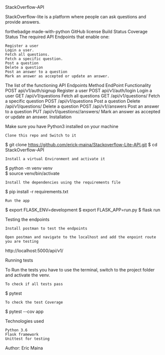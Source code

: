 StackOverflow-API

StackOverflow-lite is a platform where people can ask questions and provide answers.

forthebadge made-with-python GitHub license Build Status Coverage Status
The required API Endpoints that enable one:

    Register a user
    Login a user.
    Fetch all questions.
    Fetch a specific question.
    Post a question
    Delete a question
    Post an answer to a question
    Mark an answer as accepted or update an answer.

The list of the functioning API Endpoints
Method 	EndPoint 	Functionality
POST 	api/v1/auth/signup 	Register a user
POST 	api/v1/auth/login 	Login a user
GET 	/api/v1/questions 	Fetch all questions
GET 	/api/v1/questions/ 	Fetch a specific question
POST 	/api/v1/questions 	Post a question
Delete 	/api/v1/questions/ 	Delete a question
POST 	/api/v1//answers 	Post an answer to a question
PUT 	/api/v1/questions//answers/ 	Mark an answer as accepted or update an answer.
Installation

Make sure you have Python3 installed on your machine

    Clone this repo and Switch to it

$ git clone https://github.com/erick-maina/Stackoverflow-Lite-API.git
$ cd StackOverflow-API

    Install a virtual Environment and activate it

$ python -m venv venv 	
$ source venv/bin/activate

    Install the dependencies using the requirements file

$ pip install -r requirements.txt

    Run the app

$ export FLASK_ENV=development
$ export FLASK_APP=run.py
$ flask run

Testing the endpoints

    Install postman to test the endpoints

    Open postman and navigate to the localhost and add the enpoint route you are testing

http://localhost:5000/api/v1/<endpoint>

Running tests

To Run the tests you have to use the terminal, switch to the project folder and activate the venv.

    To check if all tests pass

$ pytest 

    To check the test Coverage

$ pytest --cov app  

Technologies used

    Python 3.6
    Flask framework
    Unittest for testing

Author: Eric Maina